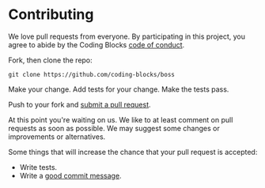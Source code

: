 # Contributing

We love pull requests from everyone. By participating in this project, you
agree to abide by the Coding Blocks [code of conduct].

[code of conduct]: CODE-OF-CONDUCT.md

Fork, then clone the repo:

    git clone https://github.com/coding-blocks/boss

Make your change. Add tests for your change. Make the tests pass.

Push to your fork and [submit a pull request][pr].

[pr]: https://github.com/coding-blocks/boss/pulls

At this point you're waiting on us. We like to at least comment on pull requests
as soon as possible. We may suggest some changes or improvements or alternatives.

Some things that will increase the chance that your pull request is accepted:

- Write tests.
- Write a [good commit message][commit].

[commit]: http://tbaggery.com/2008/04/19/a-note-about-git-commit-messages.html
